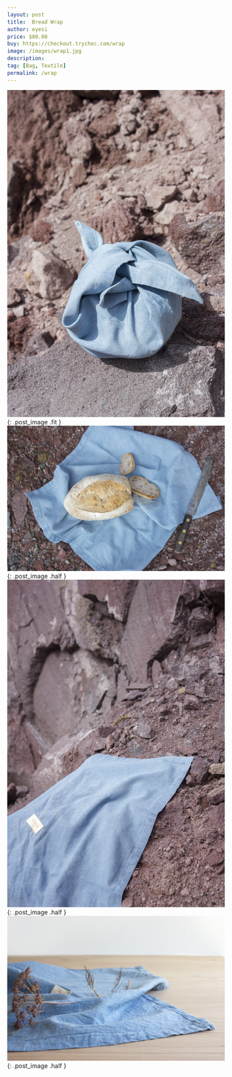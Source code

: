 ```yaml
---
layout: post
title:  Bread Wrap
author: eyesi
price: $80.00
buy: https://checkout.trychec.com/wrap
image: /images/wrap1.jpg
description:
tag: [Bag, Textile]
permalink: /wrap
---
```

![](/images/wrap2.jpg){: .post_image .fit }
![](/images/wrap3.jpg){: .post_image .half }
![](/images/wrap4.jpg){: .post_image .half }
![](/images/wrap5.jpg){: .post_image .half }